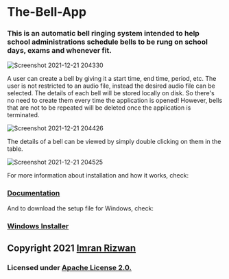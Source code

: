 # The-Bell-App
### This is an **automatic bell ringing system** intended to help school administrations schedule bells to be rung on school days, exams and whenever fit.

![Screenshot 2021-12-21 204330](https://user-images.githubusercontent.com/67403229/146955596-7da93066-fa10-47b9-8f20-052d98ade7b5.png)


A user can create a bell by giving it a start time, end time, period, etc. The user is not restricted to an audio file, instead the desired audio file can be selected. The details of each bell will be stored locally on disk. So there's no need to create them every time the application is opened! However, bells that are not to be repeated will be deleted once the application is terminated.

![Screenshot 2021-12-21 204426](https://user-images.githubusercontent.com/67403229/146955612-b5051888-453b-4918-891a-f4d1d3dad343.png)


The details of a bell can be viewed by simply double clicking on them in the table.

![Screenshot 2021-12-21 204525](https://user-images.githubusercontent.com/67403229/146955629-27afafff-0857-4708-ab15-1f584d0cd1ff.png)


For more information about installation and how it works, check:
### [Documentation](https://github.com/space-ninja-x/The-Bell-App/blob/main/Documentation)

And to download the setup file for Windows, check:
### [Windows Installer](https://github.com/space-ninja-x/The-Bell-App/blob/main/Windows%20Installer)


## **Copyright 2021** [Imran Rizwan](https://github.com/space-ninja-x)

### Licensed under [Apache License 2.0.](https://github.com/space-ninja-x/The-Bell-App/blob/main/LICENSE)
